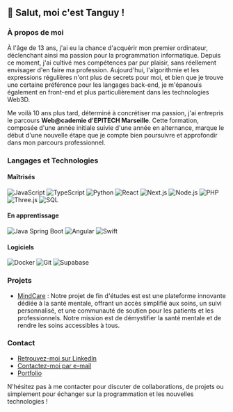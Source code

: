 <!--
**twnguydev/twnguydev** is a ✨ _special_ ✨ repository because its `README.md` (this file) appears on your GitHub profile.

Here are some ideas to get you started:

- 🔭 I’m currently working on ...
- 🌱 I’m currently learning ...
- 👯 I’m looking to collaborate on ...
- 🤔 I’m looking for help with ...
- 💬 Ask me about ...
- 📫 How to reach me: ...
- 😄 Pronouns: ...
- ⚡ Fun fact: ...
-->

## 👋 Salut, moi c'est Tanguy !

### À propos de moi

À l'âge de 13 ans, j'ai eu la chance d'acquérir mon premier ordinateur, déclenchant ainsi ma passion pour la programmation informatique. Depuis ce moment, j'ai cultivé mes compétences par pur plaisir, sans réellement envisager d'en faire ma profession. Aujourd'hui, l'algorithmie et les expressions régulières n'ont plus de secrets pour moi, et bien que je trouve une certaine préférence pour les langages back-end, je m'épanouis également en front-end et plus particulièrement dans les technologies Web3D.

Me voilà 10 ans plus tard, déterminé à concrétiser ma passion, j'ai entrepris le parcours **Web@cademie d'EPITECH Marseille**. Cette formation, composée d'une année initiale suivie d'une année en alternance, marque le début d'une nouvelle étape que je compte bien poursuivre et approfondir dans mon parcours professionnel.

### Langages et Technologies

#### Maîtrisés

![JavaScript](https://img.shields.io/badge/JavaScript-F7DF1E?style=for-the-badge&logo=javascript&logoColor=black)
![TypeScript](https://img.shields.io/badge/TypeScript-3178C6?style=for-the-badge&logo=typescript&logoColor=white)
![Python](https://img.shields.io/badge/Python-3776AB?style=for-the-badge&logo=python&logoColor=white)
![React](https://img.shields.io/badge/React-61DAFB?style=for-the-badge&logo=react&logoColor=black)
![Next.js](https://img.shields.io/badge/Next.js-000000?style=for-the-badge&logo=nextdotjs&logoColor=white)
![Node.js](https://img.shields.io/badge/Node.js-339933?style=for-the-badge&logo=nodedotjs&logoColor=white)
![PHP](https://img.shields.io/badge/PHP-777BB4?style=for-the-badge&logo=php&logoColor=white)
![Three.js](https://img.shields.io/badge/Three.js-000000?style=for-the-badge&logo=threedotjs&logoColor=white)
![SQL](https://img.shields.io/badge/SQL-4479A1?style=for-the-badge&logo=postgresql&logoColor=white)

#### En apprentissage

![Java Spring Boot](https://img.shields.io/badge/Spring%20Boot-6DB33F?style=for-the-badge&logo=springboot&logoColor=white)
![Angular](https://img.shields.io/badge/Angular-DD0031?style=for-the-badge&logo=angular&logoColor=white)
![Swift](https://img.shields.io/badge/Swift-FA7343?style=for-the-badge&logo=swift&logoColor=white)

#### Logiciels

![Docker](https://img.shields.io/badge/Docker-2496ED?style=for-the-badge&logo=docker&logoColor=white)
![Git](https://img.shields.io/badge/Git-F05032?style=for-the-badge&logo=git&logoColor=white)
![Supabase](https://img.shields.io/badge/Supabase-3ECF8E?style=for-the-badge&logo=supabase&logoColor=white)

### Projets

- [MindCare](https://mind-care.fr) : Notre projet de fin d'études est est une plateforme innovante dédiée à la santé mentale, offrant un accès simplifié aux soins, un suivi personnalisé, et une communauté de soutien pour les patients et les professionnels. Notre mission est de démystifier la santé mentale et de rendre les soins accessibles à tous.

### Contact

- [Retrouvez-moi sur LinkedIn](https://www.linkedin.com/in/tanguy-gibrat/)
- [Contactez-moi par e-mail](mailto:hello@tanguygibrat.fr)
- [Portfolio](https://tanguygibrat.fr)

N'hésitez pas à me contacter pour discuter de collaborations, de projets ou simplement pour échanger sur la programmation et les nouvelles technologies !
